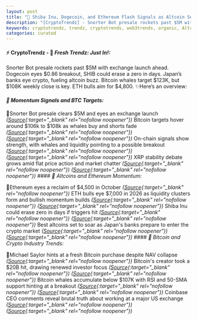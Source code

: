 ```yaml
---
layout: post
title: "🌇 Shiba Inu, Dogecoin, and Ethereum Flash Signals as Altcoin Season Brews"
description: "[CryptoTrendz] - Snorter Bot presale rockets past $5M with exchange launch ahead. Dogecoin eyes $0.86 breakout, SHIB could erase a zero in days. Japan’s banks eye crypto, fueling altcoin buzz. Bitcoin whales target $123K, but $108K weekly close is key. ETH bulls aim for $4,800."
keywords: cryptotrendz, trendz, cryptotrends, web3trends, organic, Altcoins, stablecoin, Analyst, Ethereum, Bitcoin, Crypto, CEO, XRP, Trump, Dogecoin, Token, Market, BTC
categories: curated
---
```


#### ⚡ CryptoTrendz - 📌 *Fresh Trendz: Just In!:*

Snorter Bot presale rockets past $5M with exchange launch ahead. Dogecoin eyes $0.86 breakout, SHIB could erase a zero in days. Japan’s banks eye crypto, fueling altcoin buzz. Bitcoin whales target $123K, but $108K weekly close is key. ETH bulls aim for $4,800. ✨Here’s an overview:


#### *🔖 Momentum Signals and BTC Targets:*  

🔹Snorter Bot presale clears $5M and eyes an exchange launch *([Source](https://s.avyag.com/h03g){:target="_blank" rel="nofollow noopener"})* Bitcoin targets hover around $106k to $108k as whales buy and shorts fade *([Source](https://s.avyag.com/jcwx){:target="_blank" rel="nofollow noopener"})* *([Source](https://s.avyag.com/c64z){:target="_blank" rel="nofollow noopener"})* On-chain signals show strength, with whales and liquidity pointing to a possible breakout *([Source](https://s.avyag.com/c64z){:target="_blank" rel="nofollow noopener"})* *([Source](https://s.avyag.com/9tal){:target="_blank" rel="nofollow noopener"})* XRP stability debate grows amid flat price action and market chatter *([Source](https://s.avyag.com/s1jo){:target="_blank" rel="nofollow noopener"})* *([Source](https://s.avyag.com/sanb){:target="_blank" rel="nofollow noopener"})* #### *🔖 Altcoins and Ethereum Momentum:*  

🔹Ethereum eyes a reclaim of $4,500 in October *([Source](https://s.avyag.com/mfmf){:target="_blank" rel="nofollow noopener"})* ETH bulls eye $7,000 in 2026 as liquidity clusters form and bullish momentum builds *([Source](https://s.avyag.com/ejs2){:target="_blank" rel="nofollow noopener"})* *([Source](https://s.avyag.com/mfmf){:target="_blank" rel="nofollow noopener"})* Shiba Inu could erase zero in days if triggers hit *([Source](https://s.avyag.com/k5bu){:target="_blank" rel="nofollow noopener"})* *([Source](https://s.avyag.com/icdh){:target="_blank" rel="nofollow noopener"})* Best altcoins set to soar as Japan's banks prepare to enter the crypto market *([Source](https://s.avyag.com/wt61){:target="_blank" rel="nofollow noopener"})* *([Source](https://s.avyag.com/mfmf){:target="_blank" rel="nofollow noopener"})* #### *🔖 Bitcoin and Crypto Industry Trends:*  

🔹Michael Saylor hints at a fresh Bitcoin purchase despite NAV collapse *([Source](https://s.avyag.com/8x7o){:target="_blank" rel="nofollow noopener"})* Bitcoin's creator took a $20B hit, drawing renewed investor focus *([Source](https://s.avyag.com/pghq){:target="_blank" rel="nofollow noopener"})* *([Source](https://s.avyag.com/f9i9){:target="_blank" rel="nofollow noopener"})* Bitcoin whales accumulate below $107K with RSI and 50-SMA support hinting at a breakout *([Source](https://s.avyag.com/c64z){:target="_blank" rel="nofollow noopener"})* *([Source](https://s.avyag.com/9tal){:target="_blank" rel="nofollow noopener"})* Coinbase CEO comments reveal brutal truth about working at a major US exchange *([Source](https://s.avyag.com/84wt){:target="_blank" rel="nofollow noopener"})* *([Source](https://s.avyag.com/f9i9){:target="_blank" rel="nofollow noopener"})*